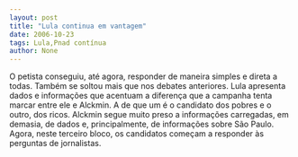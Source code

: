 ```yaml
---
layout: post
title: "Lula continua em vantagem"
date: 2006-10-23
tags: Lula,Pnad contínua
author: None
---
```

O petista conseguiu, até agora, responder de maneira simples e direta a todas. Também se soltou mais que nos debates anteriores.
Lula apresenta dados e informações que acentuam a diferença que a campanha tenta marcar entre ele e Alckmin. A de que um é o candidato dos pobres e o outro, dos ricos.
Alckmin segue muito preso a informações carregadas, em demasia, de dados e, principalmente, de&nbsp;informações sobre São Paulo.
Agora, neste terceiro bloco, os candidatos começam a responder às perguntas de jornalistas. 